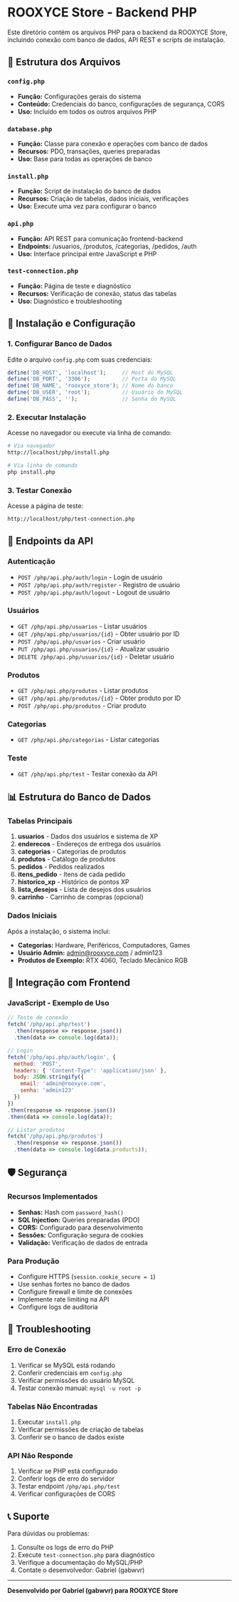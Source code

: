 # ROOXYCE Store - Backend PHP

Este diretório contém os arquivos PHP para o backend da ROOXYCE Store, incluindo conexão com banco de dados, API REST e scripts de instalação.

## 📁 Estrutura dos Arquivos

### `config.php`
- **Função:** Configurações gerais do sistema
- **Conteúdo:** Credenciais do banco, configurações de segurança, CORS
- **Uso:** Incluído em todos os outros arquivos PHP

### `database.php`
- **Função:** Classe para conexão e operações com banco de dados
- **Recursos:** PDO, transações, queries preparadas
- **Uso:** Base para todas as operações de banco

### `install.php`
- **Função:** Script de instalação do banco de dados
- **Recursos:** Criação de tabelas, dados iniciais, verificações
- **Uso:** Execute uma vez para configurar o banco

### `api.php`
- **Função:** API REST para comunicação frontend-backend
- **Endpoints:** /usuarios, /produtos, /categorias, /pedidos, /auth
- **Uso:** Interface principal entre JavaScript e PHP

### `test-connection.php`
- **Função:** Página de teste e diagnóstico
- **Recursos:** Verificação de conexão, status das tabelas
- **Uso:** Diagnóstico e troubleshooting

## 🚀 Instalação e Configuração

### 1. Configurar Banco de Dados

Edite o arquivo `config.php` com suas credenciais:

```php
define('DB_HOST', 'localhost');     // Host do MySQL
define('DB_PORT', '3306');          // Porta do MySQL
define('DB_NAME', 'rooxyce_store'); // Nome do banco
define('DB_USER', 'root');          // Usuário do MySQL
define('DB_PASS', '');              // Senha do MySQL
```

### 2. Executar Instalação

Acesse no navegador ou execute via linha de comando:

```bash
# Via navegador
http://localhost/php/install.php

# Via linha de comando
php install.php
```

### 3. Testar Conexão

Acesse a página de teste:

```bash
http://localhost/php/test-connection.php
```

## 🔌 Endpoints da API

### Autenticação
- `POST /php/api.php/auth/login` - Login de usuário
- `POST /php/api.php/auth/register` - Registro de usuário
- `POST /php/api.php/auth/logout` - Logout de usuário

### Usuários
- `GET /php/api.php/usuarios` - Listar usuários
- `GET /php/api.php/usuarios/{id}` - Obter usuário por ID
- `POST /php/api.php/usuarios` - Criar usuário
- `PUT /php/api.php/usuarios/{id}` - Atualizar usuário
- `DELETE /php/api.php/usuarios/{id}` - Deletar usuário

### Produtos
- `GET /php/api.php/produtos` - Listar produtos
- `GET /php/api.php/produtos/{id}` - Obter produto por ID
- `POST /php/api.php/produtos` - Criar produto

### Categorias
- `GET /php/api.php/categorias` - Listar categorias

### Teste
- `GET /php/api.php/test` - Testar conexão da API

## 📊 Estrutura do Banco de Dados

### Tabelas Principais

1. **usuarios** - Dados dos usuários e sistema de XP
2. **enderecos** - Endereços de entrega dos usuários
3. **categorias** - Categorias de produtos
4. **produtos** - Catálogo de produtos
5. **pedidos** - Pedidos realizados
6. **itens_pedido** - Itens de cada pedido
7. **historico_xp** - Histórico de pontos XP
8. **lista_desejos** - Lista de desejos dos usuários
9. **carrinho** - Carrinho de compras (opcional)

### Dados Iniciais

Após a instalação, o sistema inclui:
- **Categorias:** Hardware, Periféricos, Computadores, Games
- **Usuário Admin:** admin@rooxyce.com / admin123
- **Produtos de Exemplo:** RTX 4060, Teclado Mecânico RGB

## 🔧 Integração com Frontend

### JavaScript - Exemplo de Uso

```javascript
// Teste de conexão
fetch('/php/api.php/test')
  .then(response => response.json())
  .then(data => console.log(data));

// Login
fetch('/php/api.php/auth/login', {
  method: 'POST',
  headers: { 'Content-Type': 'application/json' },
  body: JSON.stringify({
    email: 'admin@rooxyce.com',
    senha: 'admin123'
  })
})
.then(response => response.json())
.then(data => console.log(data));

// Listar produtos
fetch('/php/api.php/produtos')
  .then(response => response.json())
  .then(data => console.log(data.products));
```

## 🛡️ Segurança

### Recursos Implementados
- **Senhas:** Hash com `password_hash()`
- **SQL Injection:** Queries preparadas (PDO)
- **CORS:** Configurado para desenvolvimento
- **Sessões:** Configuração segura de cookies
- **Validação:** Verificação de dados de entrada

### Para Produção
- Configure HTTPS (`session.cookie_secure = 1`)
- Use senhas fortes no banco de dados
- Configure firewall e limite de conexões
- Implemente rate limiting na API
- Configure logs de auditoria

## 🐛 Troubleshooting

### Erro de Conexão
1. Verificar se MySQL está rodando
2. Conferir credenciais em `config.php`
3. Verificar permissões do usuário MySQL
4. Testar conexão manual: `mysql -u root -p`

### Tabelas Não Encontradas
1. Executar `install.php`
2. Verificar permissões de criação de tabelas
3. Conferir se o banco de dados existe

### API Não Responde
1. Verificar se PHP está configurado
2. Conferir logs de erro do servidor
3. Testar endpoint `/php/api.php/test`
4. Verificar configurações de CORS

## 📞 Suporte

Para dúvidas ou problemas:
1. Consulte os logs de erro do PHP
2. Execute `test-connection.php` para diagnóstico
3. Verifique a documentação do MySQL/PHP
4. Contate o desenvolvedor: Gabriel (gabwvr)

---

**Desenvolvido por Gabriel (gabwvr) para ROOXYCE Store**

